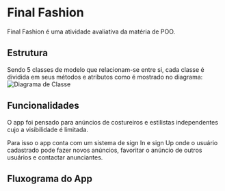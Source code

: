 ﻿# Final Fashion

Final Fashion é uma atividade avaliativa da matéria de POO.

## Estrutura

Sendo 5 classes de modelo que relacionam-se entre si, cada classe é dividida em seus métodos e atributos como é mostrado no diagrama: 
![Diagrama de Classe](https://github.com/MarcosCastelo/FinalFashion/master/ClassDiagram.png)


## Funcionalidades

O app foi pensado para anúncios de costureiros e estilistas independentes cujo a visibilidade é limitada.

Para isso o app conta com um sistema de sign In e sign Up onde o usuário cadastrado pode fazer novos anúncios, favoritar o anúncio de outros usuários e contactar anunciantes.

## Fluxograma do App

